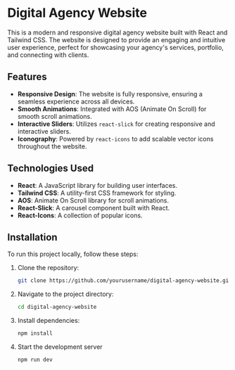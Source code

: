 # Digital Agency Website

This is a modern and responsive digital agency website built with React and Tailwind CSS. The website is designed to provide an engaging and intuitive user experience, perfect for showcasing your agency's services, portfolio, and connecting with clients.

## Features

- **Responsive Design**: The website is fully responsive, ensuring a seamless experience across all devices.
- **Smooth Animations**: Integrated with AOS (Animate On Scroll) for smooth scroll animations.
- **Interactive Sliders**: Utilizes `react-slick` for creating responsive and interactive sliders.
- **Iconography**: Powered by `react-icons` to add scalable vector icons throughout the website.

## Technologies Used

- **React**: A JavaScript library for building user interfaces.
- **Tailwind CSS**: A utility-first CSS framework for styling.
- **AOS**: Animate On Scroll library for scroll animations.
- **React-Slick**: A carousel component built with React.
- **React-Icons**: A collection of popular icons.

## Installation

To run this project locally, follow these steps:

1. Clone the repository:
   ```bash
   git clone https://github.com/yourusername/digital-agency-website.git

2. Navigate to the project directory:
   ```bash
   cd digital-agency-website
   
3. Install dependencies:
   ```bash
   npm install

4. Start the development server
   ```bash
   npm run dev

